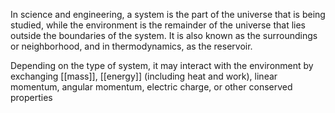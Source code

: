 In science and engineering, a system is the part of the universe that is being studied, while the environment is the remainder of the universe that lies outside the boundaries of the system. It is also known as the surroundings or neighborhood, and in thermodynamics, as the reservoir.

Depending on the type of system, it may interact with the environment by exchanging [[mass]], [[energy]] (including heat and work), linear momentum, angular momentum, electric charge, or other conserved properties